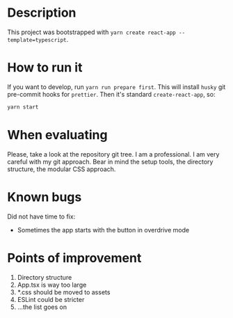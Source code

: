 # Description

This project was bootstrapped with `yarn create react-app --template=typescript`.

# How to run it

If you want to develop, run `yarn run prepare first`. This will install `husky` git pre-commit hooks for `prettier`.
Then it's standard `create-react-app`, so:

```sh
yarn start
```

# When evaluating

Please, take a look at the repository git tree. I am a professional. I am very careful with my git approach.
Bear in mind the setup tools, the directory structure, the modular CSS approach.

# Known bugs

Did not have time to fix:

- Sometimes the app starts with the button in overdrive mode

# Points of improvement

1. Directory structure
2. App.tsx is way too large
3. \*.css should be moved to assets
4. ESLint could be stricter
5. ...the list goes on
